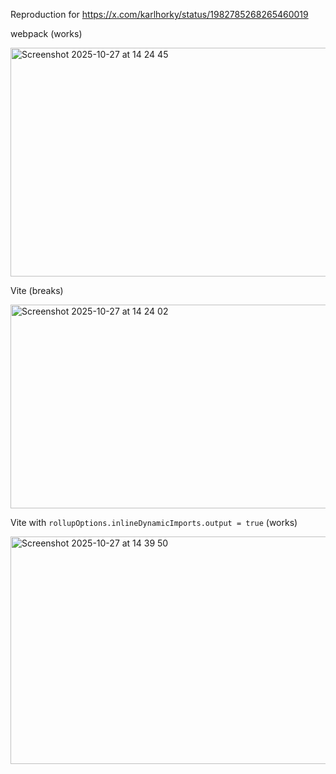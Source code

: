 Reproduction for https://x.com/karlhorky/status/1982785268265460019

webpack (works)

<img width="1459" height="366" alt="Screenshot 2025-10-27 at 14 24 45" src="https://github.com/user-attachments/assets/a2b628a7-2e3f-461f-a20a-5f783dfaac2e" />

Vite (breaks)

<img width="1476" height="326" alt="Screenshot 2025-10-27 at 14 24 02" src="https://github.com/user-attachments/assets/4194d428-8a9e-473c-96fe-0c992b1c19f5" />

Vite with `rollupOptions.inlineDynamicImports.output = true` (works)

<img width="1257" height="364" alt="Screenshot 2025-10-27 at 14 39 50" src="https://github.com/user-attachments/assets/6853eea9-124a-4660-994f-f5be21b55a91" />
